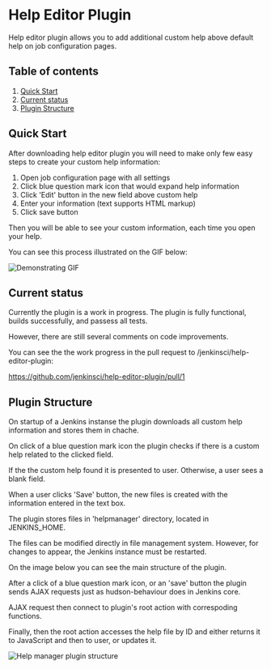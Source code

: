 # Help Editor Plugin

Help editor plugin allows you to add additional custom help above default help on job configuration pages.

## Table of contents
1. [Quick Start](#quick-start)
2. [Current status](#current-status)
3. [Plugin Structure](#plugin-structure)

## Quick Start

After downloading help editor plugin you will need to make only few easy steps to create your custom help information:

1. Open job configuration page with all settings
2. Click blue question mark icon that would expand help information
3. Click 'Edit' button in the new field above custom help
4. Enter your information (text supports HTML markup)
5. Click save button

Then you will be able to see your custom information, each time you open your help.

You can see this process illustrated on the GIF below:

![Demonstrating GIF](https://files.gitter.im/samatdav/qmMA/Demo.gif)

## Current status

Currently the plugin is a work in progress. The plugin is fully functional, builds successfully, and passess all tests. 

However, there are still several comments on code improvements.

You can see the the work progress in the pull request to /jenkinsci/help-editor-plugin:

https://github.com/jenkinsci/help-editor-plugin/pull/1


## Plugin Structure

On startup of a Jenkins instanse the plugin downloads all custom help information and stores them in chache.

On click of a blue question mark icon the plugin checks if there is a custom help related to the clicked field.

If the the custom help found it is presented to user. Otherwise, a user sees a blank field.

When a user clicks 'Save' button, the new files is created with the information entered in the text box.

The plugin stores files in 'helpmanager' directory, located in JENKINS_HOME.

The files can be modified directly in file management system. However, for changes to appear, the Jenkins instance must be restarted.

On the image below you can see the main structure of the plugin.

After a click of a blue question mark icon, or an 'save' button the plugin sends AJAX requests just as hudson-behaviour does in Jenkins core.

AJAX request then connect to plugin's root action with correspoding functions.

Finally, then the root action accesses the help file by ID and either returns it to JavaScript and then to user, or updates it.

![Help manager plugin structure](https://www.gliffy.com/go/publish/image/10922741/L.png)

